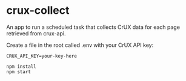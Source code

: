 # crux-collect
An app to run a scheduled task that collects CrUX data for each page retrieved from crux-api.

Create a file in the root called .env with your CrUX API key:
```
CRUX_API_KEY=your-key-here
```

```
npm install
npm start
```